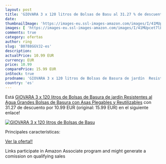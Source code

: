 ```yaml
---
layout: post
title: 'GIOVARA 3 x 120 litros de Bolsas de Basu al 31.27 % de descuento'
date: 
thumbnailImage: 'https://images-eu.ssl-images-amazon.com/images/I/41MUpcet7lL._SL200_.jpg'
images: [ 'https://images-eu.ssl-images-amazon.com/images/I/41MUpcet7lL._SL200_.jpg' ]
comments: true
category: ofertas
author: ring
slug: 'B0788GGVJ2-es'
description:
actualPrice: 10.99 EUR
currency: EUR
price: 10.99
comparePrice: 15.99 EUR
inStock: true
prodname: 'GIOVARA 3 x 120 litros de Bolsas de Basura de jardín  Resistentes al Agua  Grandes Bolsas de Basura con Asas  Plegables y Reutilizables'
country: 'es'
---
```


Está [GIOVARA 3 x 120 litros de Bolsas de Basura de jardín  Resistentes al Agua  Grandes Bolsas de Basura con Asas  Plegables y Reutilizables](https://www.amazon.es/dp/B0788GGVJ2/?tag=tolees-21) con 31.27 de descuento por 10.99 EUR (original: 15.99 EUR) en el siguiente enlace!

[![GIOVARA 3 x 120 litros de Bolsas de Basu](https://images-eu.ssl-images-amazon.com/images/I/41MUpcet7lL._SL200_.jpg)](https://www.amazon.es/dp/B0788GGVJ2/?tag=tolees-21)

Principales características:


[Ver la oferta!!](https://www.amazon.es/dp/B0788GGVJ2/?tag=tolees-21)

Links participate in Amazon Associate program and might generate a comission on qualifying sales


